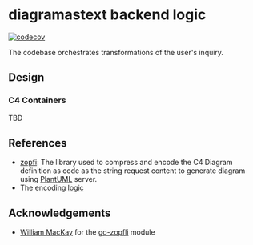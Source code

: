 # diagramastext backend logic

[![codecov](https://codecov.io/github/kislerdm/diagramastext/branch/master/graph/badge.svg)](https://codecov.io/github/kislerdm/diagramastext)

The codebase orchestrates transformations of the user's inquiry.

## Design

### C4 Containers

TBD

## References

- [zopfi](https://github.com/google/zopfli): The library used to compress and encode the C4 Diagram definition as code
  as the string request content to generate diagram using [PlantUML](www.plantuml.com/plantuml/uml) server.
- The encoding [logic](../web/plantuml-mimic/src/converter.js)

## Acknowledgements

- [William MacKay](https://github.com/foobaz) for the [go-zopfli](https://github.com/foobaz/go-zopfli) module
